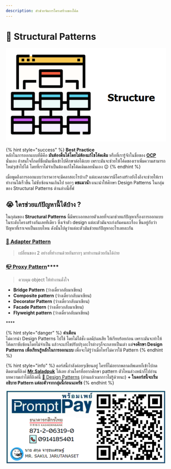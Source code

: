 ```yaml
---
description: ตัวช่วยจัดการโครงสร้างของโค้ด
---
```


# 🧱 Structural Patterns

![](../../../.gitbook/assets/image%20%281210%29.png)

{% hint style="success" %}
**Best Practice**  
หลักในการออกแบบที่ดีคือ **มันต้องดิ้นได้โดยไม่ต้องแก้ไขโค้ดเดิม** หรือที่เรารู้จักในชื่อของ [**OCP** ](https://www.saladpuk.com/basic/solid/ocp)นั่นเอง ถ้าสนใจก็กดที่ชื่อมันเพื่อเข้าไปศึกษาต่อได้เบย เพราะมันจะช่วยให้โค้ดของเราเพิ่มความสามารถใหม่ๆเข้าไปได้ โดยที่เราไม่จำเป็นต้องแก้ไขโค้ดเดิมเลยนั่นเอง 😉
{% endhint %}

เมื่อพูดถึงการออกแบบว่าเราควรจะมีคลาสอะไรบ้าง? แต่ละคลาสควรมีโครงสร้างยังไงถึงจะช่วยให้เราทำงานได้เร็วขึ้น ไม่ซับซ้อนจนเกินไป บลาๆ **ดชแมวน้ำ** แนะนำให้ศึกษา Design Patterns ในกลุ่มของ Structural Patterns ด้านล่างนี้ฮั๊ฟ

## 😭 ใครช่วยแก้ปัญหานี้ได้บ้าง ?

ในกุล่มของ **Structural Patterns** นี้มีพระเอกหลายตัวเลยที่จะมาช่วยแก้ปัญหาเรื่องการออกแบบในระดับโครงสร้างกันเลยทีเดียว ซึ่งเจ้าตัว design แต่ละตัวมันจะเก่งกันคนละเรื่อง ขึ้นอยู่กับว่าปัญหาที่เราเจอเป็นแบบไหน ดังนั้นไปดูว่าแต่ละตัวมันช่วยแก้ปัญหาอะไรเลยละกัน

### [🔌 Adapter Pattern](https://www.saladpuk.com/beginner-1/design-patterns/structural/adapter-pattern)

> เปลี่ยนของ 2 อย่างที่ทำงานด้วยกันยากๆ มาทำงานด้วยกันได้ง่าย

### [📪 **Proxy Pattern**](https://www.saladpuk.com/beginner-1/design-patterns/structural/proxy-pattern)\*\*\*\*

> ควบคุม object ให้ทำงานดั่งใจ



* **Bridge Pattern** \(ว่างเดี๋ยวกลับมาเขียน\)
* **Composite pattern** \(ว่างเดี๋ยวกลับมาเขียน\)
* **Decorator Pattern** \(ว่างเดี๋ยวกลับมาเขียน\)
* **Facade Pattern** \(ว่างเดี๋ยวกลับมาเขียน\)
* **Flyweight pattern** \(ว่างเดี๋ยวกลับมาเขียน\)

\*\*\*\*

{% hint style="danger" %}
**คำเตือน**  
ไม่ควรนำ Design Patterns ไปใช้ โดยไม่ได้ชั่ง ผลดี/ผลเสีย ให้เรียบร้อยก่อน เพราะมันจะทำให้โค้ดเราซับซ้อนโดยไม่จำเป็น แล้วจะแก้ไขปรับปรุงอะไรต่างๆก็จะกลายเป็นเต่า แต่**จงศึกษา Design Patterns เพื่อเรียนรู้หลักในการออกแบบ** เพื่อจะได้รู้ว่าเมื่อไหร่ไม่ควรใช้ Pattern
{% endhint %}

{% hint style="info" %}
คอร์สนี้กำลังค่อยๆเขียนอยู่ ใครที่ไม่อยากพลาดอัพเดทก็เข้าไปกดติดตามที่ลิงค์ [**Mr.Saladpuk**](https://www.facebook.com/mr.saladpuk) ได้เลย ส่วนใครที่อยากศึกษา pattern ตัวไหนล่วงหน้าก็ไปอ่านบทความเก่าได้ที่ลิงค์นี้ [🤴 Design Patterns](https://saladpuk.gitbook.io/learn/software-design/designpatterns) \(อ่านแล้วเมากาวไม่รู้ด้วยนะ\) **+ ในคอร์สนี้จะเริ่มอธิบาย Pattern แต่ละตัวจากกลุ่มนี้ก่อนนะครัช**
{% endhint %}

![&#xE0A;&#xE48;&#xE2D;&#xE07;&#xE17;&#xE32;&#xE07;&#xE2A;&#xE19;&#xE31;&#xE1A;&#xE2A;&#xE19;&#xE38;&#xE19;&#xE04;&#xE48;&#xE32;&#xE2D;&#xE32;&#xE2B;&#xE32;&#xE23;&#xE41;&#xE21;&#xE27;&#xE19;&#xE49;&#xE33;&#xE01;&#xE31;&#xE4A;&#xE1F; &#x1F618;](../../../.gitbook/assets/promptpay.png)

